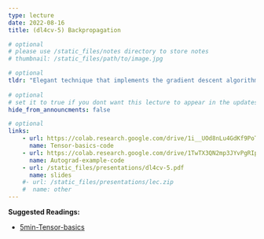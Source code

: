 ```yaml
---
type: lecture
date: 2022-08-16
title: (dl4cv-5) Backpropagation

# optional
# please use /static_files/notes directory to store notes
# thumbnail: /static_files/path/to/image.jpg 

# optional
tldr: "Elegant technique that implements the gradient descent algorithm for the neural network training."
  
# optional
# set it to true if you dont want this lecture to appear in the updates section
hide_from_announcments: false

# optional
links: 
    - url: https://colab.research.google.com/drive/1i__UOd8nLu4GdKf9PoT_w3ORVvGcgQAq?usp=sharing
      name: Tensor-basics-code
    - url: https://colab.research.google.com/drive/1TwTX3QN2mp3JYvPgRIpUzkiHjKOA0aM_?usp=sharing
      name: Autograd-example-code
    - url: /static_files/presentations/dl4cv-5.pdf
      name: slides
    #- url: /static_files/presentations/lec.zip
    #  name: other
---
```

**Suggested Readings:**
- [5min-Tensor-basics](https://kmopuri.github.io/dlc/static_files/presentations/dlc-1.2.pdf)
